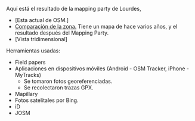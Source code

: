 Aquí está el resultado de la mapping party de Lourdes,

* [Esta actual de OSM.]
* [Comparación de la zona.](http://pierzen.dev.openstreetmap.org/hot/leaflet/OSM-Compare-before-after.html#18/4.64981/-74.06237)
Tiene un mapa de hace varios años, y el resultado después del Mapping Party.
* [Vista tridimensional]

Herramientas usadas:

* Field papers
* Aplicaciones en dispositivos móviles (Android - OSM Tracker, iPhone - MyTracks)
  * Se tomaron fotos georeferenciadas.
  * Se recolectaron trazas GPX.
* Mapillary
* Fotos satelitales por Bing.
* iD
* JOSM
